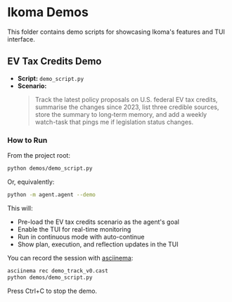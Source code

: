 # Ikoma Demos

This folder contains demo scripts for showcasing Ikoma's features and TUI interface.

## EV Tax Credits Demo

- **Script:** `demo_script.py`
- **Scenario:**
  > Track the latest policy proposals on U.S. federal EV tax credits, summarise the changes since 2023, list three credible sources, store the summary to long‑term memory, and add a weekly watch-task that pings me if legislation status changes.

### How to Run

From the project root:

```bash
python demos/demo_script.py
```

Or, equivalently:

```bash
python -m agent.agent --demo
```

This will:
- Pre-load the EV tax credits scenario as the agent's goal
- Enable the TUI for real-time monitoring
- Run in continuous mode with auto-continue
- Show plan, execution, and reflection updates in the TUI

You can record the session with [asciinema](https://asciinema.org/):

```bash
asciinema rec demo_track_v0.cast
python demos/demo_script.py
```

Press Ctrl+C to stop the demo. 
